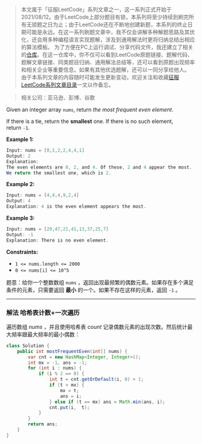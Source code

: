 > 本文属于「征服LeetCode」系列文章之一，这一系列正式开始于2021/08/12。由于LeetCode上部分题目有锁，本系列将至少持续到刷完所有无锁题之日为止；由于LeetCode还在不断地创建新题，本系列的终止日期可能是永远。在这一系列刷题文章中，我不仅会讲解多种解题思路及其优化，还会用多种编程语言实现题解，涉及到通用解法时更将归纳总结出相应的算法模板。
> <b></b>
> 为了方便在PC上运行调试、分享代码文件，我还建立了相关的[仓库](https://github.com/memcpy0/LeetCode-Conquest)。在这一仓库中，你不仅可以看到LeetCode原题链接、题解代码、题解文章链接、同类题目归纳、通用解法总结等，还可以看到原题出现频率和相关企业等重要信息。如果有其他优选题解，还可以一同分享给他人。
> <b></b>
> 由于本系列文章的内容随时可能发生更新变动，欢迎关注和收藏[征服LeetCode系列文章目录](https://memcpy0.blog.csdn.net/article/details/119656559)一文以作备忘。

> 相关公司：亚马逊、彭博、谷歌
 
Given an integer array `nums`, return _the most frequent even element_.

If there is a tie, return the **smallest** one. If there is no such element, return `-1`.

**Example 1:**
```java
Input: nums = [0,1,2,2,4,4,1]
Output: 2
Explanation:
The even elements are 0, 2, and 4. Of these, 2 and 4 appear the most.
We return the smallest one, which is 2.
```
**Example 2:**
```java
Input: nums = [4,4,4,9,2,4]
Output: 4
Explanation: 4 is the even element appears the most.
```
**Example 3:**
```java
Input: nums = [29,47,21,41,13,37,25,7]
Output: -1
Explanation: There is no even element.
```
**Constraints:**
-   `1 <= nums.length <= 2000`
-   `0 <= nums[i] <= 10^5`

题意：给你一个整数数组 `nums` ，返回出现最频繁的偶数元素。如果存在多个满足条件的元素，只需要返回 **最小** 的一个。如果不存在这样的元素，返回 `-1` 。

---
### 解法 哈希表计数+一次遍历
遍历数组 $nums$ ，并且使用哈希表 $count$ 记录偶数元素的出现次数。然后统计最大频率跟最大频率的最小偶数：
```java
class Solution {
    public int mostFrequentEven(int[] nums) {
        var cnt = new HashMap<Integer, Integer>();
        int mx = -1, ans = -1;
        for (int i : nums) {
            if (i % 2 == 0) {
                int t = cnt.getOrDefault(i, 0) + 1;
                if (t > mx) {
                    mx = t;
                    ans = i;
                } else if (t == mx) ans = Math.min(ans, i);
                cnt.put(i,  t);
            }
        }
        return ans;
    }
}
```

